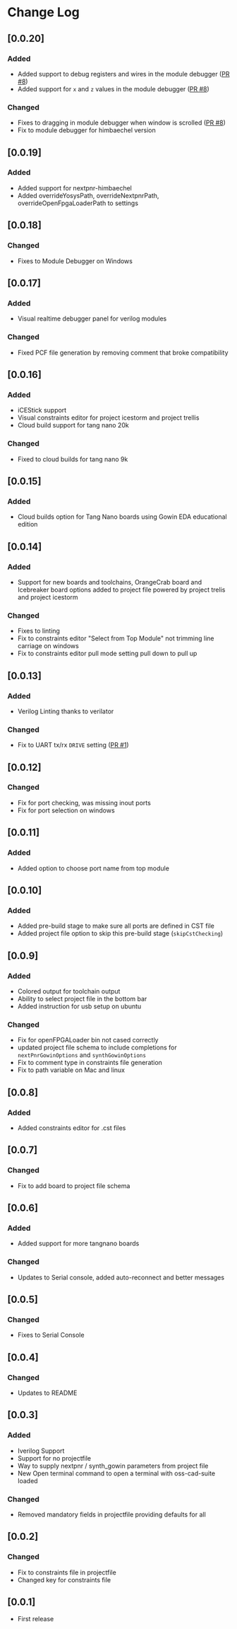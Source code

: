 # Change Log

## [0.0.20]

### Added
- Added support to debug registers and wires in the module debugger ([PR #8](https://github.com/lushaylabs/lushay-code/pull/8))
- Added support for `x` and `z` values in the module debugger ([PR #8](https://github.com/lushaylabs/lushay-code/pull/8))

### Changed
- Fixes to dragging in module debugger when window is scrolled ([PR #8](https://github.com/lushaylabs/lushay-code/pull/8))
- Fix to module debugger for himbaechel version

## [0.0.19]

### Added
- Added support for nextpnr-himbaechel
- Added overrideYosysPath, overrideNextpnrPath, overrideOpenFpgaLoaderPath to settings

## [0.0.18]

### Changed
- Fixes to Module Debugger on Windows

## [0.0.17]

### Added
- Visual realtime debugger panel for verilog modules

### Changed
- Fixed PCF file generation by removing comment that broke compatibility

## [0.0.16]

### Added
- iCEStick support
- Visual constraints editor for project icestorm and project trellis
- Cloud build support for tang nano 20k

### Changed
- Fixed to cloud builds for tang nano 9k

## [0.0.15]

### Added
- Cloud builds option for Tang Nano boards using Gowin EDA educational edition

## [0.0.14]

### Added
- Support for new boards and toolchains, OrangeCrab board and Icebreaker board options added to project file powered by project trelis and project icestorm

### Changed
- Fixes to linting
- Fix to constraints editor "Select from Top Module" not trimming line carriage on windows
- Fix to constraints editor pull mode setting pull down to pull up

## [0.0.13]

### Added
- Verilog Linting thanks to verilator

### Changed
- Fix to UART tx/rx `DRIVE` setting ([PR #1](https://github.com/lushaylabs/lushay-code/pull/1))

## [0.0.12]

### Changed
- Fix for port checking, was missing inout ports
- Fix for port selection on windows

## [0.0.11]

### Added
- Added option to choose port name from top module

## [0.0.10]

### Added
- Added pre-build stage to make sure all ports are defined in CST file
- Added project file option to skip this pre-build stage (`skipCstChecking`)

## [0.0.9]

### Added
- Colored output for toolchain output
- Ability to select project file in the bottom bar
- Added instruction for usb setup on ubuntu

### Changed
- Fix for openFPGALoader bin not cased correctly
- updated project file schema to include completions for `nextPnrGowinOptions` and `synthGowinOptions` 
- Fix to comment type in constraints file generation
- Fix to path variable on Mac and linux

## [0.0.8]

### Added
- Added constraints editor for .cst files

## [0.0.7]

### Changed
- Fix to add board to project file schema

## [0.0.6]

### Added
- Added support for more tangnano boards

### Changed
- Updates to Serial console, added auto-reconnect and better messages

## [0.0.5]

### Changed
- Fixes to Serial Console

## [0.0.4]

### Changed
- Updates to README

## [0.0.3]

### Added
- Iverilog Support
- Support for no projectfile
- Way to supply nextpnr / synth_gowin parameters from project file
- New Open terminal command to open a terminal with oss-cad-suite loaded

### Changed
- Removed mandatory fields in projectfile providing defaults for all

## [0.0.2]

### Changed
- Fix to constraints file in projectfile
- Changed key for constraints file

## [0.0.1]
- First release